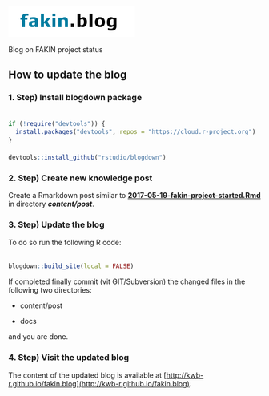 <img src="themes/hugo-lithium-theme/static/images/fakin_blog.png" alt="fakin_blog_logo" />

Blog on FAKIN project status 


## How to update the blog

### 1. Step) Install blogdown package

```r

if (!require("devtools")) {
  install.packages("devtools", repos = "https://cloud.r-project.org")
}

devtools::install_github("rstudio/blogdown")
```

### 2. Step) Create new knowledge post

Create a Rmarkdown post similar to **[2017-05-19-fakin-project-started.Rmd](content/post/2017-05-19-fakin-project-started.Rmd)** in directory ***content/post***.

### 3. Step) Update the blog 

To do so run the following R code: 
```r

blogdown::build_site(local = FALSE)

```

If completed finally commit (vit GIT/Subversion) the changed files in the following two directories:

- content/post

- docs


and you are done. 


### 4. Step) Visit the updated blog

The content of the updated blog is available at [http://kwb-r.github.io/fakin.blog](http://kwb-r.github.io/fakin.blog).

